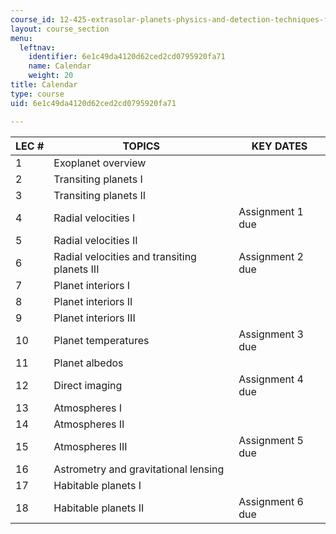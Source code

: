 ```yaml
---
course_id: 12-425-extrasolar-planets-physics-and-detection-techniques-fall-2007
layout: course_section
menu:
  leftnav:
    identifier: 6e1c49da4120d62ced2cd0795920fa71
    name: Calendar
    weight: 20
title: Calendar
type: course
uid: 6e1c49da4120d62ced2cd0795920fa71

---
```


| LEC # | TOPICS | KEY DATES |
| --- | --- | --- |
| 1 | Exoplanet overview |  |
| 2 | Transiting planets I |  |
| 3 | Transiting planets II |  |
| 4 | Radial velocities I | Assignment 1 due |
| 5 | Radial velocities II |  |
| 6 | Radial velocities and transiting planets III | Assignment 2 due |
| 7 | Planet interiors I |  |
| 8 | Planet interiors II |  |
| 9 | Planet interiors III |  |
| 10 | Planet temperatures | Assignment 3 due |
| 11 | Planet albedos |  |
| 12 | Direct imaging | Assignment 4 due |
| 13 | Atmospheres I |  |
| 14 | Atmospheres II |  |
| 15 | Atmospheres III | Assignment 5 due |
| 16 | Astrometry and gravitational lensing |  |
| 17 | Habitable planets I |  |
| 18 | Habitable planets II | Assignment 6 due